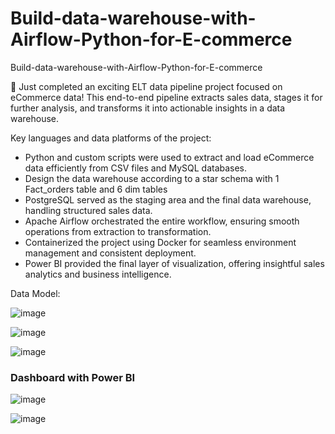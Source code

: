 # Build-data-warehouse-with-Airflow-Python-for-E-commerce
 Build-data-warehouse-with-Airflow-Python-for-E-commerce

🚀 Just completed an exciting ELT data pipeline project focused on eCommerce data! This end-to-end pipeline extracts sales data, stages it for further analysis, and transforms it into actionable insights in a data warehouse.

Key languages and data platforms of the project:

- Python and custom scripts were used to extract and load eCommerce data efficiently from CSV files and MySQL databases.
- Design the data warehouse according to a star schema with 1 Fact_orders table and 6 dim tables
- PostgreSQL served as the staging area and the final data warehouse, handling structured sales data.
- Apache Airflow orchestrated the entire workflow, ensuring smooth operations from extraction to transformation.
- Containerized the project using Docker for seamless environment management and consistent deployment.
- Power BI provided the final layer of visualization, offering insightful sales analytics and business intelligence.

Data Model:

![image](https://github.com/user-attachments/assets/0af9b4fb-4489-4984-bc63-72a2e1fa69df)

![image](https://github.com/user-attachments/assets/6eaf6963-8272-437a-9bdf-1b57bfc538e2)


![image](https://github.com/user-attachments/assets/45bd11be-7501-4d12-b33a-47399a763518)


### Dashboard with Power BI
![image](https://github.com/user-attachments/assets/5be72d62-6aa3-44c5-ab8d-6001057d7434)

![image](https://github.com/user-attachments/assets/7f9478a9-dc41-4573-bb89-3ecc1332b4ca)

